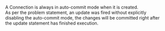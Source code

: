 A Connection is always in auto-commit mode when it is created.  
As per the problem statement, an update was fired without explicitly disabling the auto-commit mode, the changes will be committed right after the update statement has finished execution.